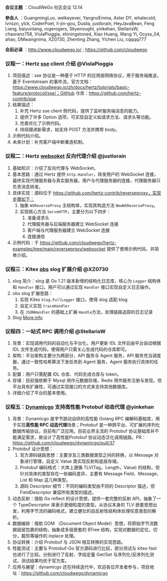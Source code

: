**会议主题** ：CloudWeGo 社区会议 12.14

**参会人** ：GuangmingLuo, welkeyever, YangruiEmma, Aster DY, whalecold, lvnszn, ylck, CoderPoet, li-jin-gou, Duslia, justlorain, HeyJavaBean, Feng Liang, baiyuntang, rogerogers, Skyenought, yinkehan, StellarisW, chaoranz758, ViolaPioggia, shiningstoned, Xiao Huang, Wang Yi, Ocyss_04, ahao, DMwangnima, XZ0730, Zhenting Zhang, Yichen Liu, cqqqq777

**会前必读** ：http://www.cloudwego.io/ ; https://github.com/cloudwego

### 议程一：Hertz [sse](https://github.com/hertz-contrib/sse) client 介绍 @ViolaPioggia

1. 项目描述：sse 协议是一种基于 HTTP 的应用层网络协议，用于服务端推送，基于 Eventstream 的事件流。官方文档：https://www.cloudwego.io/zh/docs/hertz/tutorials/basic-feature/protocol/sse/；GitHub 仓库：https://github.com/hertz-contrib/sse
2. 结果描述：
    1. 补充 Hertz sse client 侧代码，提供了监听服务端消息的能力。
    2. 提供了许多 Option 选项，可实现自定义如请求方法、请求头等功能。
    3. 完善优化了示例代码。
    4. 持续跟进新需求，如支持 POST 方法并携带 body。
3. 示例代码介绍。
4. 未来计划：补充客户端中断重连机制。

### 议程二：Hertz [websoket](https://github.com/hertz-contrib/websocket) 反向代理介绍 @justlorain

1. 基础知识：介绍了反向代理与 WebSocket。
2. 基本思路：通过 Hertz 提供 `http.Handler`，转发用户的 WebSocket 连接，最终实现代理服务器与真实服务器，用户与代理服务器的连接，代理服务器只负责消息转发。
3. 具体实现：源码位于 https://github.com/hertz-contrib/reverseproxy，实现步骤如下：
    1. 抽象 `WSReverseProxy` 主结构体，实现其构造方法 `NewWSReverseProxy`。
    2. 实现核心方法 `ServeHTTP`，主要分为以下四步：
        1. 准备请求头
        2. 代理服务器与后端服务器建立 WebSocket 连接
        3. 客户端与代理服务器建立 WebSocket 连接
        4. 连接通信
4. 示例代码：于 https://github.com/cloudwego/hertz-examples/tree/main/reverseproxy/websocket 提供了使用示例代码，并简单介绍。

### 议程三：Kitex [obs](https://github.com/kitex-contrib/obs-opentelemetry) slog 扩展介绍 @XZ0730

1. slog 简介：slog 是 Go 1.21 版本新增的结构化日志库，核心为 `Logger` 结构体和 `Handler` 接口。用户可以通过实现 `Handler` 接口实现自定义日志操作。
2. obs slog 扩展思路：
    1. 实现 Kitex `klog.FullLogger` 接口，使得 slog 适配 klog
    2. 自定义实现 `traceHandler`
    3. 在 `JSONHandler` 的基础上扩展 `Handle`方法，处理链路追踪的日志记录
3. Slog [More info](https://link.zhihu.com/?target=https%3A//go.googlesource.com/proposal/%2B/master/design/56345-structured-logging.md)

### 议程四：一站式 RPC 调用介绍 @StellarisW

1. 背景：实现调用代码的自动化与平台化，用户更新 IDL 文件后由平台自动根据 IDL 文件生成代码，使得用户只需关心生成代码的仓库即可。
2. 架构：平台架构主要分为两部分，API 服务与 Agent 服务，API 服务充当调度器，通过一致性哈希算法下发任务到 Agent 服务，Agent 服务执行具体的任务。
3. 配置：用户只需配置 IDL 仓库、代码生成仓库与 token。
4. 存储：目前强依赖于 Mysql 用作元数据存储，Redis 用作服务注册与发现。但平台具有扩展性，可通过实现接口的方式来支持其他数据库。
5. 详细介绍了平台的基本使用。

### 议程五：[Dynamicgo](https://github.com/cloudwego/dynamicgo) 支持高性能 Protobuf 动态代理 @yinkehan

1. 背景：Dynamicgo 是字节跳动自研的高性能 Golang RPC 编解码基础库，用于实现**高性能 RPC 动态代理**场景；Protobuf 是一种跨平台、可扩展的序列化数据传输协议，目前有广泛应用。目前业界主流的 Protobuf 协议基础库并不能满足需求，故设计了高性能Protobuf 协议动态泛化调用链路。PR：https://github.com/cloudwego/dynamicgo/pull/37
2. Protobuf 设计思想：
    1. 官方源码链路思想：主要涉及三类数据类型之间的转换，以 Message 对象进行管理，自定义 Value 类实现反射和底层存储。
    2. Protobuf 编码格式：大体上遵循 TLV(Tag，Length，Value) 的结构，但针对具体的类型存在一些编码差异，主要有 Message Field、Message、List 和 Map 这几种类型。
    3. 源码 Descriptor 细节：不同的编码类型由不同的 Descriptor 描述，但 FieldDescriptor 兼容所有类型的描述。
3. 动态反射：借助 Go reflect 的设计思想，提供一套完整的反射 API。抽象了一个 TypeDescriptor 来表示更细粒度的类型。从协议本身的 TLV 嵌套思想出发，利用字节流的编码格式，建立健壮的自反射性结构体处理任意类型的解析。
4. 数据编排：借助 DOM （Document Object Model）思想，将原始字节流数据层层包裹的结构，抽象成多层嵌套的 BTree 结构，实现对数据的定位，切分，裁剪等操作的 inplace 处理。
5. 协议转换：介绍 Protobuf 与 JSON 相互转换的实现思路。
6. 性能测试：主要与 Protobuf-Go 官方源码进行比较，部分测试与 kitex-fast 也进行了比较。分别进行了反射、字段定量 Get/Set 与序列化/反序列化测试，测试结果均优于官方库。
7. 应用与展望：dynamicgo 还在持续迭代中，欢迎各位开发者参与，项目地址：https://github.com/cloudwego/dynamicgo

